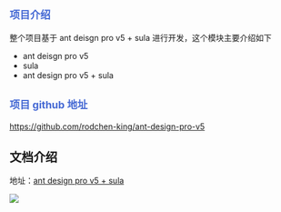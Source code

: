 
## <span style="font-size:18px; color: #4569d4">项目介绍</span>

整个项目基于 ant deisgn pro v5 + sula 进行开发，这个模块主要介绍如下

- ant deisgn pro v5
- sula
- ant design pro v5 + sula

## <span style="font-size:18px; color: #4569d4">项目 github 地址</span>

https://github.com/rodchen-king/ant-design-pro-v5

## 文档介绍
地址：[ant design pro v5 + sula](https://rodchen-king.github.io/sula-register-components/#/ant_design_pro_v5/start)

![](https://raw.githubusercontent.com/rodchen-king/front-book/master/AAA29582-C850-4AD3-8CB9-BBF795BDE12E.png)
